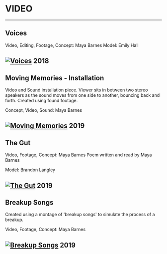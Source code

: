 # VIDEO

---


## Voices

Video, Editing, Footage, Concept: Maya Barnes
Model: Emily Hall

[![Voices](http://img.youtube.com/vi/UE1jgQYh6sk/0.jpg)](http://www.youtube.com/watch?v=UE1jgQYh6sk)
2018
---

## Moving Memories - Installation

Video and Sound installation piece. Viewer sits in between two stereo speakers as the sound moves from one side to another, bouncing back and forth.
Created using found footage.

Concept, Video, Sound: Maya Barnes


[![Moving Memories](http://img.youtube.com/vi/6lAVzRQlySU/0.jpg)](http://www.youtube.com/watch?v=6lAVzRQlySU)
2019
---

## The Gut

Video, Footage, Concept: Maya Barnes
Poem written and read by Maya Barnes

Model: Brandon Langley

[![The Gut](http://img.youtube.com/vi/wedHQ1siDS8/0.jpg)](http://www.youtube.com/watch?v=wedHQ1siDS8)
2019
---

## Breakup Songs

Created using a montage of 'breakup songs' to simulate the process of a breakup.

Video, Footage, Concept: Maya Barnes

[![Breakup Songs](http://img.youtube.com/vi/AK2nIfkE668/0.jpg)](http://www.youtube.com/watch?v=AK2nIfkE668)
2019
---
